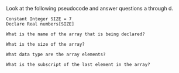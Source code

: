 
Look at the following pseudocode and answer questions a through d.
```
Constant Integer SIZE = 7
Declare Real numbers[SIZE]
```
```
What is the name of the array that is being declared?

What is the size of the array?

What data type are the array elements?

What is the subscript of the last element in the array?
```

